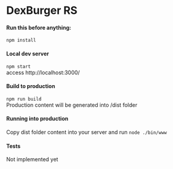 # DexBurger RS 

#### Run this before anything:

`npm install`

#### Local dev server

`npm start`<br />
access http://localhost:3000/

#### Build to production

`npm run build` <br />
Production content will be generated into /dist folder

#### Running into production

Copy dist folder content into your server and run
`node ./bin/www` <br />

#### Tests
Not implemented yet
